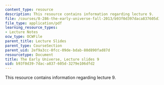 ```yaml
---
content_type: resource
description: This resource contains information regarding lecture 9.
file: /courses/8-286-the-early-universe-fall-2013/b93f0d397daca837605d3279e106dfd2_MIT8_286F13_lec09.pdf
file_type: application/pdf
learning_resource_types:
- Lecture Notes
ocw_type: OCWFile
parent_title: Lecture Slides
parent_type: CourseSection
parent_uid: 2ef9a3cc-0fcc-09de-bdab-80d890fad87d
resourcetype: Document
title: The Early Universe, Lecture slides 9
uid: b93f0d39-7dac-a837-605d-3279e106dfd2
---
```

This resource contains information regarding lecture 9.